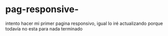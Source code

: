 # pag-responsive-
intento hacer mi primer pagina responsivo, igual lo iré actualizando porque todavía no esta para nada terminado  
